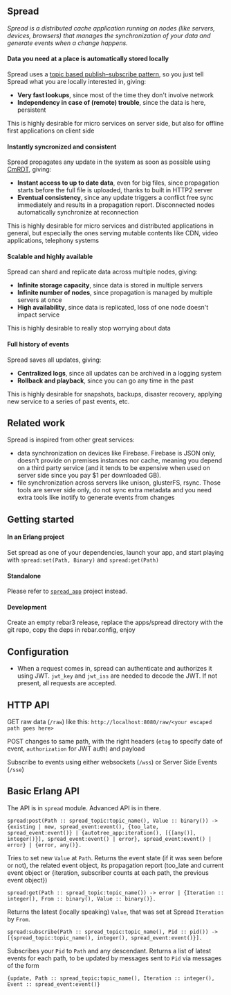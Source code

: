 ## Spread
_Spread is a distributed cache application running on nodes (like servers, devices, browsers) that manages the synchronization of your data and generate events when a change happens._

#### Data you need at a place is automatically stored locally
Spread uses a [topic based publish–subscribe pattern](https://en.wikipedia.org/wiki/Publish%E2%80%93subscribe_pattern), so you just tell Spread what you are locally interested in, giving:
- **Very fast lookups**, since most of the time they don't involve network
- **Independency in case of (remote) trouble**, since the data is here, persistent

This is highly desirable for micro services on server side, but also for offline first applications on client side

#### Instantly syncronized and consistent
Spread propagates any update in the system as soon as possible using [CmRDT](https://en.wikipedia.org/wiki/Conflict-free_replicated_data_type), giving:
- **Instant access to up to date data**, even for big files, since propagation starts before the full file is uploaded, thanks to built in HTTP2 server
- **Eventual consistency**, since any update triggers a conflict free sync immediately and results in a propagation report. Disconnected nodes automatically synchronize at reconnection

This is highly desirable for micro services and distributed applications in general, but especially the ones serving mutable contents like CDN, video applications, telephony systems

#### Scalable and highly available
Spread can shard and replicate data across multiple nodes, giving:
- **Infinite storage capacity**, since data is stored in multiple servers
- **Infinite number of nodes**, since propagation is managed by multiple servers at once
- **High availability**, since data is replicated, loss of one node doesn't impact service

This is highly desirable to really stop worrying about data

#### Full history of events
Spread saves all updates, giving:
- **Centralized logs**, since all updates can be archived in a logging system
- **Rollback and playback**, since you can go any time in the past

This is highly desirable for snapshots, backups, disaster recovery, applying new service to a series of past events, etc.

## Related work
Spread is inspired from other great services:
- data synchronization on devices like Firebase. Firebase is JSON only, doesn't provide on premises instances nor cache, meaning you depend on a third party service (and it tends to be expensive when used on server side since you pay $1 per downloaded GB).
- file synchronization across servers like unison, glusterFS, rsync. Those tools are server side only, do not sync extra metadata and you need extra tools like inotify to generate events from changes

## Getting started
#### In an Erlang project
Set spread as one of your dependencies, launch your app, and start playing with `spread:set(Path, Binary)` and `spread:get(Path)`
#### Standalone
Please refer to [`spread_app`](https://github.com/Littlelies/spread_app) project instead.
#### Development
Create an empty rebar3 release, replace the apps/spread directory with the git repo, copy the deps in rebar.config, enjoy

## Configuration
- When a request comes in, spread can authenticate and authorizes it using JWT. `jwt_key` and `jwt_iss` are needed to decode the JWT. If not present, all requests are accepted.

## HTTP API

GET raw data (`/raw`) like this: `http://localhost:8080/raw/<your escaped path goes here>`

POST changes to same path, with the right headers (`etag` to specify date of event, `authorization` for JWT auth) and payload

Subscribe to events using either websockets (`/wss`) or Server Side Events (`/sse`)

## Basic Erlang API
The API is in `spread` module. Advanced API is in there.
```
spread:post(Path :: spread_topic:topic_name(), Value :: binary()) -> {existing | new, spread_event:event(), {too_late, spread_event:event()} | {autotree_app:iteration(), [{[any()], integer()}], spread_event:event() | error}, spread_event:event() | error} | {error, any()}.
```
Tries to set new `Value` at `Path`. Returns the event state (if it was seen before or not), the related event object, its propagation report (too_late and current event object or {iteration, subscriber counts at each path, the previous event object})

```
spread:get(Path :: spread_topic:topic_name()) -> error | {Iteration :: integer(), From :: binary(), Value :: binary()}.
```
Returns the latest (locally speaking) `Value`, that was set at Spread `Iteration` by `From`.

```
spread:subscribe(Path :: spread_topic:topic_name(), Pid :: pid()) -> [{spread_topic:topic_name(), integer(), spread_event:event()}].
```
Subscribes your `Pid` to `Path` and any descendant. Returns a list of latest events for each path, to be updated by messages sent to `Pid` via messages of the form
```
{update, Path :: spread_topic:topic_name(), Iteration :: integer(), Event :: spread_event:event()}
```
